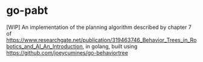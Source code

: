 # go-pabt

[WIP] An implementation of the planning algorithm described by chapter 7 of
https://www.researchgate.net/publication/319463746_Behavior_Trees_in_Robotics_and_AI_An_Introduction, in golang, built
using https://github.com/joeycumines/go-behaviortree
